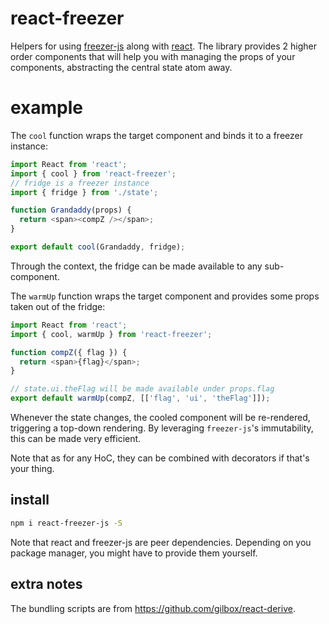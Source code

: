 # react-freezer

Helpers for using [freezer-js](https://github.com/arqex/freezer) along with
[react](https://facebook.github.io/react/). The library provides 2 higher
order components that will help you with managing the props of your components,
abstracting the central state atom away.


# example

The `cool` function wraps the target component and binds it to a freezer
instance:

```js
import React from 'react';
import { cool } from 'react-freezer';
// fridge is a freezer instance
import { fridge } from './state';

function Grandaddy(props) {
  return <span><compZ /></span>;
}

export default cool(Grandaddy, fridge);
```

Through the context, the fridge can be made available to any sub-component.

The `warmUp` function wraps the target component and provides some props taken
out of the fridge:

```js
import React from 'react';
import { cool, warmUp } from 'react-freezer';

function compZ({ flag }) {
  return <span>{flag}</span>;
}

// state.ui.theFlag will be made available under props.flag
export default warmUp(compZ, [['flag', 'ui', 'theFlag']]);
```

Whenever the state changes, the cooled component will be re-rendered,
triggering a top-down rendering. By leveraging `freezer-js`'s immutability,
this can be made very efficient.

Note that as for any HoC, they can be combined with decorators
if that's your thing.


## install

```sh
npm i react-freezer-js -S
```

Note that react and freezer-js are peer dependencies. Depending on you
package manager, you might have to provide them yourself.


## extra notes

The bundling scripts are from https://github.com/gilbox/react-derive.
